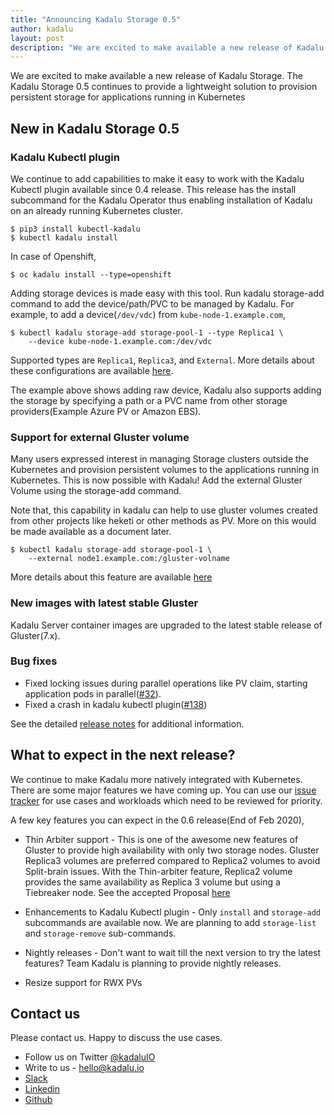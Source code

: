 ```yaml
---
title: "Announcing Kadalu Storage 0.5"
author: kadalu
layout: post
description: "We are excited to make available a new release of Kadalu Storage. The Kadalu Storage 0.5 continues to provide a lightweight solution to provision persistent storage for applications running in Kubernetes"
---
```


We are excited to make available a new release of Kadalu Storage. The Kadalu Storage 0.5 continues to provide a lightweight solution to provision persistent storage for applications running in Kubernetes

## New in Kadalu Storage 0.5

### Kadalu Kubectl plugin

We continue to add capabilities to make it easy to work with the Kadalu Kubectl plugin available since 0.4 release. This release has the install subcommand for the Kadalu Operator thus enabling installation of Kadalu on an already running Kubernetes cluster.

```console
$ pip3 install kubectl-kadalu
$ kubectl kadalu install
```

In case of Openshift,

```console
$ oc kadalu install --type=openshift
```

Adding storage devices is made easy with this tool. Run kadalu storage-add command to add the device/path/PVC to be managed by Kadalu. For example, to add a device(`/dev/vdc`) from `kube-node-1.example.com`,

```console
$ kubectl kadalu storage-add storage-pool-1 --type Replica1 \
    --device kube-node-1.example.com:/dev/vdc
```

Supported types are `Replica1`, `Replica3`, and `External`. More details about these configurations are available [here](https://kadalu.io/docs/k8s-storage/latest/storage-config-options).

The example above shows adding raw device, Kadalu also supports adding the storage by specifying a path or a PVC name from other storage providers(Example Azure PV or Amazon EBS).

### Support for external Gluster volume

Many users expressed interest in managing Storage clusters outside the Kubernetes and provision persistent volumes to the applications running in Kubernetes. This is now possible with Kadalu! Add the external Gluster Volume using the storage-add command.

Note that, this capability in kadalu can help to use gluster volumes created from other projects like heketi or other methods as PV. More on this would be made available as a document later.

```console
$ kubectl kadalu storage-add storage-pool-1 \
    --external node1.example.com:/gluster-volname
```

More details about this feature are available [here](https://kadalu.io/docs/k8s-storage/latest/external-gluster-storage)

### New images with latest stable Gluster

Kadalu Server container images are upgraded to the latest stable release of Gluster(7.x).

### Bug fixes

* Fixed locking issues during parallel operations like PV claim, starting application pods in parallel([#32](https://github.com/kadalu/kadalu/issues/32)).
* Fixed a crash in kadalu kubectl plugin([#138](https://github.com/kadalu/kadalu/issues/138))

See the detailed [release notes](https://github.com/kadalu/kadalu/blob/master/CHANGELOG.md) for additional information.

## What to expect in the next release?

We continue to make Kadalu more natively integrated with Kubernetes. There are some major features we have coming up. You can use our [issue tracker](https://github.com/kadalu/kadalu/issues) for use cases and workloads which need to be reviewed for priority.

A few key features you can expect in the 0.6 release(End of Feb 2020),

* Thin Arbiter support - This is one of the awesome new features of Gluster to provide high availability with only two storage nodes. Gluster Replica3 volumes are preferred compared to Replica2 volumes to avoid Split-brain issues. With the Thin-arbiter feature, Replica2 volume provides the same availability as Replica 3 volume but using a Tiebreaker node. See the accepted Proposal [here](https://kadalu.io/rfcs/0003-kadalu-thin-arbiter-support.html)

* Enhancements to Kadalu Kubectl plugin - Only `install` and `storage-add` subcommands are available now. We are planning to add `storage-list` and `storage-remove` sub-commands.

* Nightly releases - Don't want to wait till the next version to try the latest features? Team Kadalu is planning to provide nightly releases.

* Resize support for RWX PVs


## Contact us

Please contact us. Happy to discuss the use cases.

* Follow us on Twitter [@kadaluIO](https://twitter.com/kadaluio)
* Write to us - [hello@kadalu.io](mailto:hello@kadalu.io)
* [Slack](https://join.slack.com/t/kadalu/shared_invite/enQtNzg1ODQ0MDA5NTM2LWMzMTc5ZTJmMjk4MzI0YWVhOGFlZTJjZjY5MDNkZWI0Y2VjMDBlNzVkZmI1NWViN2U3MDNlNDJhNjE5OTBlOGU)
* [Linkedin](https://linkedin.com/company/kadalu-io)
* [Github](https://github.com/kadalu/kadalu)
